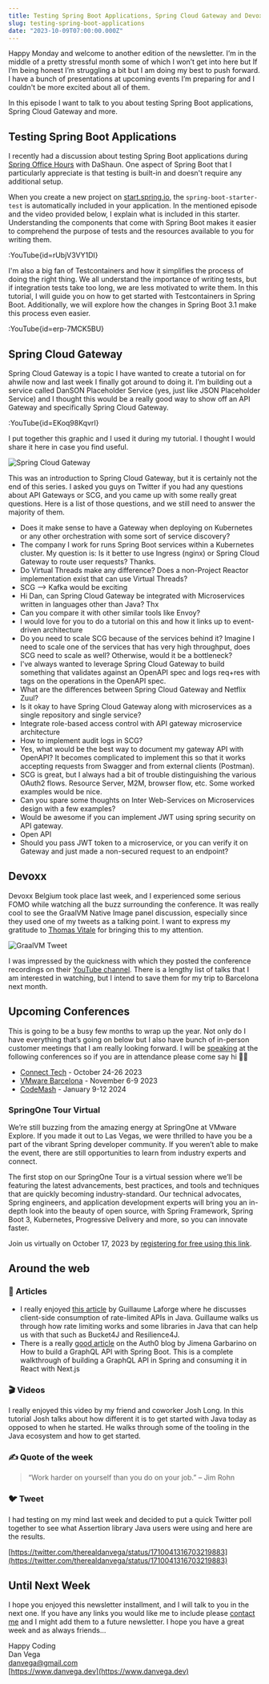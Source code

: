 ```yaml
---
title: Testing Spring Boot Applications, Spring Cloud Gateway and Devoxx
slug: testing-spring-boot-applications
date: "2023-10-09T07:00:00.000Z"
---
```


Happy Monday and welcome to another edition of the newsletter. I’m in the middle of a pretty stressful month some of which I won’t get into here but If I’m being honest I’m struggling a bit but I am doing my best to push forward. I have a bunch of presentations at upcoming events I’m preparing for and I couldn't be more excited about all of them.

In this episode I want to talk to you about testing Spring Boot applications, Spring Cloud Gateway and more.

## Testing Spring Boot Applications

I recently had a discussion about testing Spring Boot applications during [Spring Office Hours](https://www.youtube.com/watch?v=PdXcInQ1SjA) with DaShaun. One aspect of Spring Boot that I particularly appreciate is that testing is built-in and doesn't require any additional setup.

When you create a new project on [start.spring.io](http://start.spring.io/), the `spring-boot-starter-test` is automatically included in your application. In the mentioned episode and the video provided below, I explain what is included in this starter. Understanding the components that come with Spring Boot makes it easier to comprehend the purpose of tests and the resources available to you for writing them.

:YouTube{id=rUbjV3VY1DI}

I'm also a big fan of Testcontainers and how it simplifies the process of doing the right thing. We all understand the importance of writing tests, but if integration tests take too long, we are less motivated to write them. In this tutorial, I will guide you on how to get started with Testcontainers in Spring Boot. Additionally, we will explore how the changes in Spring Boot 3.1 make this process even easier.

:YouTube{id=erp-7MCK5BU}

## Spring Cloud Gateway

Spring Cloud Gateway is a topic I have wanted to create a tutorial on for ahwile now and last week I finally got around to doing it. I’m building out a service called DanSON Placeholder Service (yes, just like JSON Placeholder Service) and I thought this would be a really good way to show off an API Gateway and specifically Spring Cloud Gateway.

:YouTube{id=EKoq98KqvrI}

I put together this graphic and I used it during my tutorial. I thought I would share it here in case you find useful.

![Spring Cloud Gateway](/images/newsletter/2023/10/09/scg-diagram.png)

This was an introduction to Spring Cloud Gateway, but it is certainly not the end of this series. I asked you guys on Twitter if you had any questions about API Gateways or SCG, and you came up with some really great questions. Here is a list of those questions, and we still need to answer the majority of them.

- Does it make sense to have a Gateway when deploying on Kubernetes or any other orchestration with some sort of service discovery?
- The company I work for runs Spring Boot services within a Kubernetes cluster. My question is: Is it better to use Ingress (nginx) or Spring Cloud Gateway to route user requests? Thanks.
- Do Virtual Threads make any difference? Does a non-Project Reactor implementation exist that can use Virtual Threads?
- SCG --> Kafka would be exciting
- Hi Dan, can Spring Cloud Gateway be integrated with Microservices written in languages other than Java? Thx
- Can you compare it with other similar tools like Envoy?
- I would love for you to do a tutorial on this and how it links up to event-driven architecture
- Do you need to scale SCG because of the services behind it? Imagine I need to scale one of the services that has very high throughput, does SCG need to scale as well? Otherwise, would it be a bottleneck?
- I've always wanted to leverage Spring Cloud Gateway to build something that validates against an OpenAPI spec and logs req+res with tags on the operations in the OpenAPI spec.
- What are the differences between Spring Cloud Gateway and Netflix Zuul?
- Is it okay to have Spring Cloud Gateway along with microservices as a single repository and single service?
- Integrate role-based access control with API gateway microservice architecture
- How to implement audit logs in SCG?
- Yes, what would be the best way to document my gateway API with OpenAPI? It becomes complicated to implement this so that it works accepting requests from Swagger and from external clients (Postman).
- SCG is great, but I always had a bit of trouble distinguishing the various OAuth2 flows. Resource Server, M2M, browser flow, etc. Some worked examples would be nice.
- Can you spare some thoughts on Inter Web-Services on Microservices design with a few examples?
- Would be awesome if you can implement JWT using spring security on API gateway.
- Open API
- Should you pass JWT token to a microservice, or you can verify it on Gateway and just made a non-secured request to an endpoint?

## Devoxx

Devoxx Belgium took place last week, and I experienced some serious FOMO while watching all the buzz surrounding the conference. It was really cool to see the GraalVM Native Image panel discussion, especially since they used one of my tweets as a talking point. I want to express my gratitude to [Thomas Vitale](https://twitter.com/vitalethomas/status/1709563387267387581/photo/1) for bringing this to my attention.

![GraalVM Tweet](/images/newsletter/2023/10/09/graalvm-tweet.png)

I was impressed by the quickness with which they posted the conference recordings on their [YouTube channel](https://www.youtube.com/@DevoxxForever). There is a lengthy list of talks that I am interested in watching, but I intend to save them for my trip to Barcelona next month.

## Upcoming Conferences

This is going to be a busy few months to wrap up the year. Not only do I have everything that’s going on below but I also have bunch of in-person customer meetings that I am really looking forward. I will be [speaking](https://www.danvega.dev/speaking) at the following conferences so if you are in attendance please come say hi 👋🏻

- [Connect Tech](https://2023.connect.tech/) - October 24-26 2023
- [VMware Barcelona](https://www.vmware.com/explore/eu.html) - November 6-9 2023
- [CodeMash](https://codemash.org/) - January 9-12 2024

### SpringOne Tour Virtual

We’re still buzzing from the amazing energy at SpringOne at VMware Explore. If you made it out to Las Vegas, we were thrilled to have you be a part of the vibrant Spring developer community. If you weren’t able to make the event, there are still opportunities to learn from industry experts and connect.

The first stop on our SpringOne Tour is a virtual session where we’ll be featuring the latest advancements, best practices, and tools and techniques that are quickly becoming industry-standard. Our technical advocates, Spring engineers, and application development experts will bring you an in-depth look into the beauty of open source, with Spring Framework, Spring Boot 3, Kubernetes, Progressive Delivery and more, so you can innovate faster.

Join us virtually on October 17, 2023 by [registering for free using this link](https://springonetour.io/).

## Around the web

### 📝 Articles

- I really enjoyed [this article](https://glaforge.dev/posts/2023/10/02/client-side-consumption-of-a-rate-limited-api-in-java/) by Guillaume Laforge where he discusses client-side consumption of rate-limited APIs in Java. Guillaume walks us through how rate limiting works and some libraries in Java that can help us with that such as Bucket4J and Resilience4J.
- There is a really [good article](https://auth0.com/blog/how-to-build-a-graphql-api-with-spring-boot/) on the Auth0 blog  by Jimena Garbarino on How to build a GraphQL API with Spring Boot. This is a complete walkthrough of building a GraphQL API in Spring and consuming it in React with Next.js

### 🎬 Videos

I really enjoyed this video by my friend and coworker Josh Long. In this tutorial Josh talks about how different it is to get started with Java today as opposed to when he started. He walks through some of the tooling in the Java ecosystem and how to get started.

### ✍️ Quote of the week

> “Work harder on yourself than you do on your job.” – Jim Rohn

### 🐦 Tweet

I had testing on my mind last week and decided to put a quick Twitter poll together to see what Assertion library Java users were using and here are the results.

[https://twitter.com/therealdanvega/status/1710041316703219883](https://twitter.com/therealdanvega/status/1710041316703219883)

## Until Next Week

I hope you enjoyed this newsletter installment, and I will talk to you in the next one. If you have any links you would like me to include please [contact me](http://twitter.com/therealdanvega) and I might add them to a future newsletter. I hope you have a great week and as always friends...

Happy Coding<br/>
Dan Vega<br/>
danvega@gmail.com<br/>
[https://www.danvega.dev](https://www.danvega.dev)
